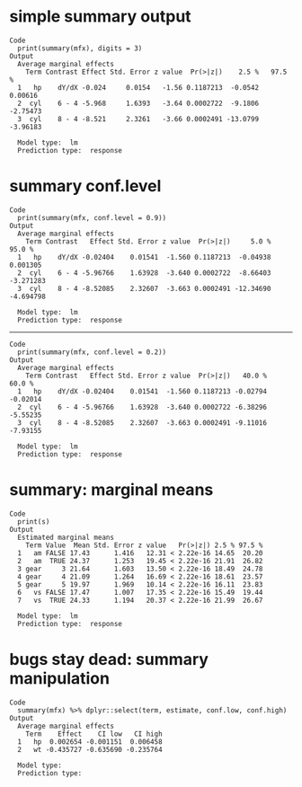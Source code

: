 # simple summary output

    Code
      print(summary(mfx), digits = 3)
    Output
      Average marginal effects 
        Term Contrast Effect Std. Error z value  Pr(>|z|)    2.5 %   97.5 %
      1   hp    dY/dX -0.024     0.0154   -1.56 0.1187213  -0.0542  0.00616
      2  cyl    6 - 4 -5.968     1.6393   -3.64 0.0002722  -9.1806 -2.75473
      3  cyl    8 - 4 -8.521     2.3261   -3.66 0.0002491 -13.0799 -3.96183
      
      Model type:  lm 
      Prediction type:  response 

# summary conf.level

    Code
      print(summary(mfx, conf.level = 0.9))
    Output
      Average marginal effects 
        Term Contrast   Effect Std. Error z value  Pr(>|z|)     5.0 %    95.0 %
      1   hp    dY/dX -0.02404    0.01541  -1.560 0.1187213  -0.04938  0.001305
      2  cyl    6 - 4 -5.96766    1.63928  -3.640 0.0002722  -8.66403 -3.271283
      3  cyl    8 - 4 -8.52085    2.32607  -3.663 0.0002491 -12.34690 -4.694798
      
      Model type:  lm 
      Prediction type:  response 

---

    Code
      print(summary(mfx, conf.level = 0.2))
    Output
      Average marginal effects 
        Term Contrast   Effect Std. Error z value  Pr(>|z|)   40.0 %   60.0 %
      1   hp    dY/dX -0.02404    0.01541  -1.560 0.1187213 -0.02794 -0.02014
      2  cyl    6 - 4 -5.96766    1.63928  -3.640 0.0002722 -6.38296 -5.55235
      3  cyl    8 - 4 -8.52085    2.32607  -3.663 0.0002491 -9.11016 -7.93155
      
      Model type:  lm 
      Prediction type:  response 

# summary: marginal means

    Code
      print(s)
    Output
      Estimated marginal means 
        Term Value  Mean Std. Error z value   Pr(>|z|) 2.5 % 97.5 %
      1   am FALSE 17.43      1.416   12.31 < 2.22e-16 14.65  20.20
      2   am  TRUE 24.37      1.253   19.45 < 2.22e-16 21.91  26.82
      3 gear     3 21.64      1.603   13.50 < 2.22e-16 18.49  24.78
      4 gear     4 21.09      1.264   16.69 < 2.22e-16 18.61  23.57
      5 gear     5 19.97      1.969   10.14 < 2.22e-16 16.11  23.83
      6   vs FALSE 17.47      1.007   17.35 < 2.22e-16 15.49  19.44
      7   vs  TRUE 24.33      1.194   20.37 < 2.22e-16 21.99  26.67
      
      Model type:  lm 
      Prediction type:  response 

# bugs stay dead: summary manipulation

    Code
      summary(mfx) %>% dplyr::select(term, estimate, conf.low, conf.high)
    Output
      Average marginal effects 
        Term    Effect    CI low   CI high
      1   hp  0.002654 -0.001151  0.006458
      2   wt -0.435727 -0.635690 -0.235764
      
      Model type:  
      Prediction type:  

